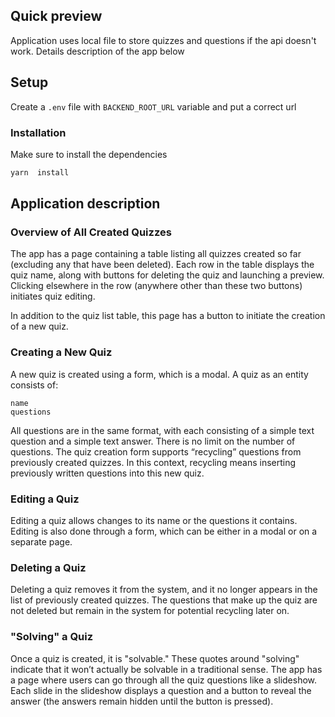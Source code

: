 ## Quick preview

Application uses local file to store quizzes and questions if the api doesn't work. Details description of the app below

## Setup

Create a `.env` file with `BACKEND_ROOT_URL` variable and put a correct url

### Installation

Make sure to install the dependencies

```bash
yarn  install
```

## Application description

### Overview of All Created Quizzes

The app has a page containing a table listing all quizzes created so far (excluding any that have been deleted). Each row in the table displays the quiz name, along with buttons for deleting the quiz and launching a preview. Clicking elsewhere in the row (anywhere other than these two buttons) initiates quiz editing.

In addition to the quiz list table, this page has a button to initiate the creation of a new quiz.

### Creating a New Quiz

A new quiz is created using a form, which is a modal. A quiz as an entity consists of:

```
name
questions
```

All questions are in the same format, with each consisting of a simple text question and a simple text answer. There is no limit on the number of questions. The quiz creation form supports “recycling” questions from previously created quizzes. In this context, recycling means inserting previously written questions into this new quiz.

### Editing a Quiz

Editing a quiz allows changes to its name or the questions it contains. Editing is also done through a form, which can be either in a modal or on a separate page.

### Deleting a Quiz

Deleting a quiz removes it from the system, and it no longer appears in the list of previously created quizzes. The questions that make up the quiz are not deleted but remain in the system for potential recycling later on.

### "Solving" a Quiz

Once a quiz is created, it is "solvable." These quotes around "solving" indicate that it won’t actually be solvable in a traditional sense. The app has a page where users can go through all the quiz questions like a slideshow. Each slide in the slideshow displays a question and a button to reveal the answer (the answers remain hidden until the button is pressed).
